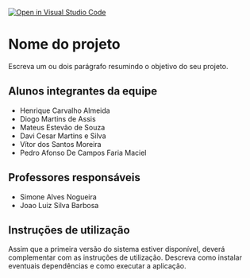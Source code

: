 [![Open in Visual Studio Code](https://classroom.github.com/assets/open-in-vscode-c66648af7eb3fe8bc4f294546bfd86ef473780cde1dea487d3c4ff354943c9ae.svg)](https://classroom.github.com/online_ide?assignment_repo_id=7558717&assignment_repo_type=AssignmentRepo)
# Nome do projeto
Escreva um ou dois  parágrafo resumindo o objetivo do seu projeto.

## Alunos integrantes da equipe

* Henrique Carvalho Almeida
* Diogo Martins de Assis
* Mateus Estevão de Souza
* Davi Cesar Martins e Silva
* Vítor dos Santos Moreira
* Pedro Afonso De Campos Faria Maciel

## Professores responsáveis

* Simone Alves Nogueira
* Joao Luiz Silva Barbosa

## Instruções de utilização

Assim que a primeira versão do sistema estiver disponível, deverá complementar com as instruções de utilização. Descreva como instalar eventuais dependências e como executar a aplicação.
